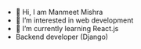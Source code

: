 - 👋 Hi, I am Manmeet Mishra
- 👀 I’m interested in web development
- 🌱 I’m currently learning React.js
- Backend developer (Django)


<!---
manmeet12345/manmeet12345 is a ✨ special ✨ repository because its `README.md` (this file) appears on your GitHub profile.
You can click the Preview link to take a look at your changes.
--->
